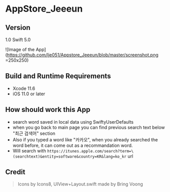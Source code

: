 # AppStore_Jeeeun

## Version
1.0
Swift 5.0 

![Image of the App](https://github.com/lje051/Appstore_Jeeeun/blob/master/screenshot.png =250x250)

## Build and Runtime Requirements
+ Xcode 11.6 
+ iOS 11.0 or later

## How should work this App
+ search word saved in local data using SwiftyUserDefaults 
+ when you go back to main page you can find previous search text below "최근 검색어" section
+ Also if you typed a word like "카카오", when you already searched the word before, it can come out as a recommandation word.
+ Will search with `https://itunes.apple.com/search?term=\(searchtext)&entity=software&country=KR&lang=ko_kr` url

## Credit 
> Icons by Icons8,
> UIView+Layout.swift  made by Bring Voong 

